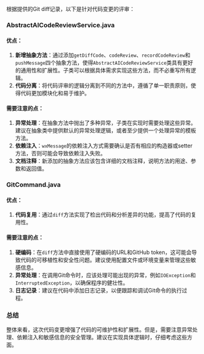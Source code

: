 根据提供的Git diff记录，以下是针对代码变更的评审：

### AbstractAICodeReviewService.java

#### 优点：
1. **新增抽象方法**：通过添加`getDiffCode`、`codeReview`、`recordCodeReview`和`pushMessage`四个抽象方法，使得`AbstractAICodeReviewService`类具有更好的通用性和扩展性。子类可以根据具体需求实现这些方法，而不必重写所有逻辑。
2. **代码分离**：将代码评审的逻辑分离到不同的方法中，遵循了单一职责原则，使得代码更加模块化和易于维护。

#### 需要注意的点：
1. **异常处理**：在抽象方法中抛出了多种异常，子类在实现时需要处理这些异常。建议在抽象类中提供默认的异常处理逻辑，或者至少提供一个处理异常的模板方法。
2. **依赖注入**：`wxMessage`的依赖注入方式需要确认是否有相应的构造器或setter方法，否则可能会导致依赖注入失败。
3. **文档注释**：新添加的抽象方法应该包含详细的文档注释，说明方法的用途、参数和返回值。

### GitCommand.java

#### 优点：
1. **代码复用**：通过`diff`方法实现了检出代码和分析差异的功能，提高了代码的复用性。

#### 需要注意的点：
1. **硬编码**：在`diff`方法中直接使用了硬编码的URL和GitHub token，这可能会导致代码的可移植性和安全性问题。建议使用配置文件或环境变量来管理这些敏感信息。
2. **异常处理**：在调用Git命令时，应该处理可能出现的异常，例如`IOException`和`InterruptedException`，以确保程序的健壮性。
3. **日志记录**：建议在代码中添加日志记录，以便跟踪和调试Git命令的执行过程。

### 总结
整体来看，这次代码变更增强了代码的可维护性和扩展性。但是，需要注意异常处理、依赖注入和敏感信息的安全管理。建议在实现具体逻辑时，仔细考虑这些方面。